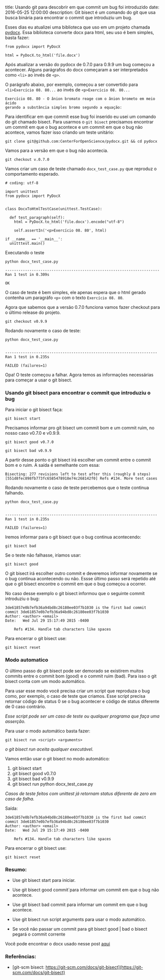 title: Usando git para descobrir em que commit um bug foi introduzido
date: 2016-05-25 12:00:00
description: Git bisect é um comando do git que usa busca binária para encontrar o commit que introduziu um bug.

Esses dias eu atualizei uma biblioteca que uso em um projeto chamada [pydocx](https://github.com/CenterForOpenScience/pydocx). Essa biblioteca converte docx para html, seu uso é bem simples, basta fazer:

    from pydocx import PyDocX
    
    html = PyDocX.to_html('file.docx')

Após atualizar a versão do pydocx de 0.7.0 para 0.9.9 um bug começou a acontecer. Alguns parágrafos do docx começaram a ser interpretados como `<li>` ao invés de `<p>`.

O parágrafo abaixo, por exemplo, começou a ser convertido para `<li>Exercício 08. 80...` ao invés de `<p>Exercício 08. 80...`


    Exercício 08. 80 - O ânion bromato reage com o ânion brometo em meio ácido
    gerando a substância simples bromo segundo a equação:

Para identificar em que commit esse bug foi inserido eu usei um comando do git chamado bisect. Para usarmos o `git bisect` precisamos encontrar um commit em que o bug acontece e um commit em que o bug não acontece, vamos fazer isso criando um teste unitário:

	git clone git@github.com:CenterForOpenScience/pydocx.git && cd pydocx

Vamos para a versão em que o bug não acontecia.

	git checkout v.0.7.0

Vamos criar um caso de teste chamado `docx_test_case.py` que reproduz o comportamento esperado.

    # coding: utf-8

    import unittest
    from pydocx import PyDocX


    class DocxToHtmlTestCase(unittest.TestCase):
    	
      def test_paragraph(self):
        html = PyDocX.to_html('file.docx').encode("utf-8")

        self.assertIn('<p>Exercício 08. 80', html)

    if __name__ == '__main__':
      unitttest.main()

Executando o teste

	python docx_test_case.py

    ----------------------------------------------------------------------
    Ran 1 test in 0.309s

    OK


O caso de teste é bem simples, ele apenas espera que o html gerado contenha um paragráfo `<p>` com o texto `Exercício 08. 80`.

Agora que sabemos que a versão 0.7.0 funciona vamos fazer checkout para o último release do projeto.

	git checkout v0.9.9

Rodando novamente o caso de teste:

	python docx_test_case.py


    ---------------------------------------------------------------------
    Ran 1 test in 0.235s

    FAILED (failures=1)

Opa! O teste começou a falhar. Agora temos as informações necessárias para começar a usar o git bisect.


### Usando git bisect para encontrar o commit que introduziu o bug


Para iniciar o git bisect faça:

	git bisect start

Precisamos informar pro git bisect um commit bom e um commit ruim, no nosso caso v0.7.0 e v0.9.9.

	git bisect good v0.7.0

	git bisect bad v0.9.9

A partir desse ponto o git bisect irá escolher um commit entre o commit bom e o ruim. A saída é semelhante com essa:

    Bisecting: 277 revisions left to test after this (roughly 8 steps)
    [551d8fec898fb773fc6585478918e74c268142f0] Refs #134. More test cases


Rodando novamente o caso de teste percebemos que o teste continua falhando.

	python docx_test_case.py


    ---------------------------------------------------------------------
    Ran 1 test in 0.235s

    FAILED (failures=1)


Iremos informar para o git bisect que o bug continua acontecendo:

    git bisect bad

Se o teste não falhasse, iríamos usar:

    git bisect good

O git bisect irá escolher outro commit e deveremos informar novamente se o bug continua acontecendo ou não. Essse último passo será repetido até que o git bisect encontre o commit em que o bug começou a ocorrer.

No caso desse exemplo o git bisect informou que o seguinte commit introduziu o bug:


    3de61857e0b7efb36a94bd8c26180ee03f7b1030 is the first bad commit
    commit 3de61857e0b7efb36a94bd8c26180ee03f7b1030
    Author: <author> <email>
    Date:   Wed Jul 29 15:17:49 2015 -0400

        Refs #134. Handle tab characters like spaces

Para encerrar o git bisect use:

    git bisect reset


### Modo automatico

O último passo do git bisect pode ser demorado se existirem muitos commits entre o commit bom (good) e o commit ruim (bad).
Para isso o git bisect conta com um modo automático. 

Para usar esse modo você precisa criar um script que reproduza o bug como, por exemplo, o caso de teste que criamos. Esse script precisa retornar código de status 0 se o bug acontecer e código de status diferente de 0 caso contrário.

*Esse script pode ser um caso de teste ou qualquer programa que faça uma asserção.*

Para usar o modo automático basta fazer:

	git bisect run <script> <arguments>

*o git bisect run aceita qualquer executável.*

Vamos então usar o git bisect no modo automático:

1. git bisect start
2. git bisect good v0.7.0
3. git bisect bad v0.9.9
4. git bisect run python docx_test_case.py

*Casos de teste feitos com unittest já retornam status diferente de zero em caso de falha.*

Saída:


    3de61857e0b7efb36a94bd8c26180ee03f7b1030 is the first bad commit
    commit 3de61857e0b7efb36a94bd8c26180ee03f7b1030
    Author: <author> <email>
    Date:   Wed Jul 29 15:17:49 2015 -0400

        Refs #134. Handle tab characters like spaces


Para encerrar o git bisect use:

    git bisect reset

### Resumo:

* Use git bisect start para iniciar.

* Use git bisect good  commit`para informar um commit em que o bug não acontece.

* Use git bisect bad  commit para informar um commit em que o bug acontece.

* Use git bisect run script arguments para usar o modo automático.

* Se você não passar um commit para git bisect good | bad o bisect pegará o commit corrente
 

Você pode encontrar o docx usado nesse post [aqui](https://github.com/IuryAlves/iuryalves.github.io/raw/master/static/file.docx)

### Referências:


* [git-scm bisect: https://git-scm.com/docs/git-bisect](https://git-scm.com/docs/git-bisect)
